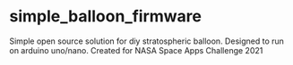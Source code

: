 # simple_balloon_firmware
Simple open source solution for diy stratospheric balloon. Designed to run on arduino uno/nano. Created for NASA Space Apps Challenge 2021 
